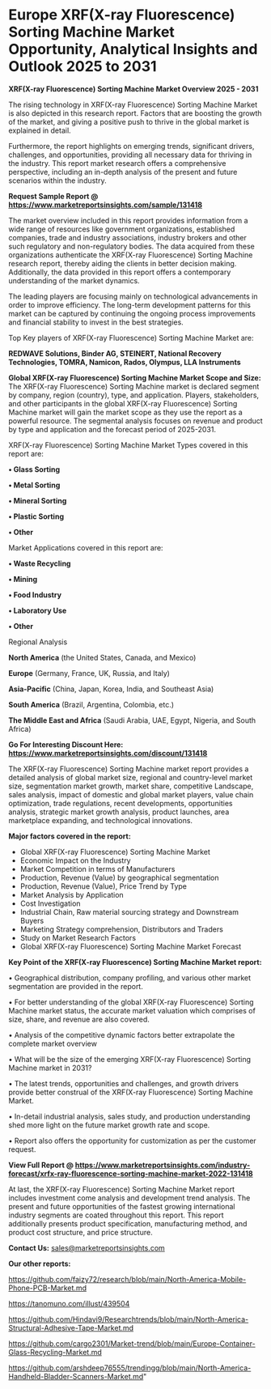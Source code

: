 # Europe XRF(X-ray Fluorescence) Sorting Machine Market Opportunity, Analytical Insights and Outlook 2025 to 2031

<Strong> XRF(X-ray Fluorescence) Sorting Machine Market Overview 2025 - 2031</strong>

The rising technology in XRF(X-ray Fluorescence) Sorting Machine Market is also depicted in this research report. Factors that are boosting the growth of the market, and giving a positive push to thrive in the global market is explained in detail.

Furthermore, the report highlights on emerging trends, significant drivers, challenges, and opportunities, providing all necessary data for thriving in the industry. This report market research offers a comprehensive perspective, including an in-depth analysis of the present and future scenarios within the industry.

<strong>Request Sample Report @ <a href=https://www.marketreportsinsights.com/sample/131418>https://www.marketreportsinsights.com/sample/131418</a></strong>

The market overview included in this report provides information from a wide range of resources like government organizations, established companies, trade and industry associations, industry brokers and other such regulatory and non-regulatory bodies. The data acquired from these organizations authenticate the XRF(X-ray Fluorescence) Sorting Machine research report, thereby aiding the clients in better decision making. Additionally, the data provided in this report offers a contemporary understanding of the market dynamics.

The leading players are focusing mainly on technological advancements in order to improve efficiency. The long-term development patterns for this market can be captured by continuing the ongoing process improvements and financial stability to invest in the best strategies.

Top Key players of XRF(X-ray Fluorescence) Sorting Machine Market are:

<strong>REDWAVE Solutions, Binder AG, STEINERT, National Recovery Technologies, TOMRA, Namicon, Rados, Olympus, LLA Instruments</strong>

<strong><b>Global XRF(X-ray Fluorescence) Sorting Machine Market Scope and Size:</b></strong>
The XRF(X-ray Fluorescence) Sorting Machine market is declared segment by company, region (country), type, and application. Players, stakeholders, and other participants in the global XRF(X-ray Fluorescence) Sorting Machine market will gain the market scope as they use the report as a powerful resource. The segmental analysis focuses on revenue and product by type and application and the forecast period of 2025-2031.

XRF(X-ray Fluorescence) Sorting Machine Market Types covered in this report are:

<strong>• Glass Sorting

• Metal Sorting

• Mineral Sorting

• Plastic Sorting

• Other</strong>

Market Applications covered in this report are:

<strong>• Waste Recycling

• Mining

• Food Industry

• Laboratory Use

• Other</strong> 

Regional Analysis

<strong>North America</strong> (the United States, Canada, and Mexico)

<strong>Europe</strong> (Germany, France, UK, Russia, and Italy)

<strong>Asia-Pacific</strong> (China, Japan, Korea, India, and Southeast Asia)

<strong>South America</strong> (Brazil, Argentina, Colombia, etc.)

<strong>The Middle East and Africa</strong> (Saudi Arabia, UAE, Egypt, Nigeria, and South Africa)

<strong>Go For Interesting Discount Here: <a href=https://www.marketreportsinsights.com/discount/131418>https://www.marketreportsinsights.com/discount/131418</a></strong>

The XRF(X-ray Fluorescence) Sorting Machine market report provides a detailed analysis of global market size, regional and country-level market size, segmentation market growth, market share, competitive Landscape, sales analysis, impact of domestic and global market players, value chain optimization, trade regulations, recent developments, opportunities analysis, strategic market growth analysis, product launches, area marketplace expanding, and technological innovations.

<strong><b>Major factors covered in the report:</b></strong>
<ul>
  <li>Global XRF(X-ray Fluorescence) Sorting Machine Market </li>
  <li>Economic Impact on the Industry</li>
  <li>Market Competition in terms of Manufacturers</li>
  <li>Production, Revenue (Value) by geographical segmentation</li>
  <li>Production, Revenue (Value), Price Trend by Type</li>
  <li>Market Analysis by Application</li>
  <li>Cost Investigation</li>
  <li>Industrial Chain, Raw material sourcing strategy and Downstream Buyers</li>
  <li>Marketing Strategy comprehension, Distributors and Traders</li>
  <li>Study on Market Research Factors</li>
  <li>Global XRF(X-ray Fluorescence) Sorting Machine Market Forecast</li>
</ul>

<strong><b>Key Point of the XRF(X-ray Fluorescence) Sorting Machine Market report:</b></strong>

• Geographical distribution, company profiling, and various other market segmentation are provided in the report.

• For better understanding of the global XRF(X-ray Fluorescence) Sorting Machine market status, the accurate market valuation which comprises of size, share, and revenue are also covered.

• Analysis of the competitive dynamic factors better extrapolate the complete market overview

• What will be the size of the emerging XRF(X-ray Fluorescence) Sorting Machine market in 2031?

• The latest trends, opportunities and challenges, and growth drivers provide better construal of the XRF(X-ray Fluorescence) Sorting Machine Market.

• In-detail industrial analysis, sales study, and production understanding shed more light on the future market growth rate and scope.

• Report also offers the opportunity for customization as per the customer request.

<strong><b>View Full Report @ <a href=https://www.marketreportsinsights.com/industry-forecast/xrfx-ray-fluorescence-sorting-machine-market-2022-131418>https://www.marketreportsinsights.com/industry-forecast/xrfx-ray-fluorescence-sorting-machine-market-2022-131418</a></b></strong>


At last, the XRF(X-ray Fluorescence) Sorting Machine Market report includes investment come analysis and development trend analysis. The present and future opportunities of the fastest growing international industry segments are coated throughout this report. This report additionally presents product specification, manufacturing method, and product cost structure, and price structure.

<strong>Contact Us:</strong>
sales@marketreportsinsights.com

<strong>Our other reports:</strong>

<a href=https://github.com/faizy72/research/blob/main/North-America-Mobile-Phone-PCB-Market.md>https://github.com/faizy72/research/blob/main/North-America-Mobile-Phone-PCB-Market.md</a>

<a href=https://tanomuno.com/illust/439504>https://tanomuno.com/illust/439504</a>

<a href=https://github.com/Hindavi9/Researchtrends/blob/main/North-America-Structural-Adhesive-Tape-Market.md>https://github.com/Hindavi9/Researchtrends/blob/main/North-America-Structural-Adhesive-Tape-Market.md</a>

<a href=https://github.com/cargo2301/Market-trend/blob/main/Europe-Container-Glass-Recycling-Market.md>https://github.com/cargo2301/Market-trend/blob/main/Europe-Container-Glass-Recycling-Market.md</a>

<a href=https://github.com/arshdeep76555/trendingg/blob/main/North-America-Handheld-Bladder-Scanners-Market.md>https://github.com/arshdeep76555/trendingg/blob/main/North-America-Handheld-Bladder-Scanners-Market.md</a>"
